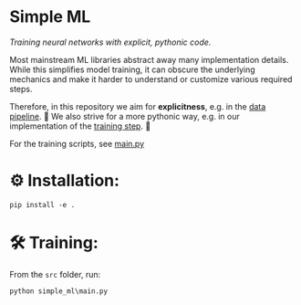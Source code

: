 
# Simple ML
*Training neural networks with explicit, pythonic code.*

Most mainstream ML libraries abstract away many implementation details. 
While this simplifies model training, it can obscure the underlying mechanics 
and make it harder to understand or customize various required steps.

Therefore, in this repository we aim for **explicitness**,
e.g. in the [data pipeline](src/simple_ml/data_iterator.py). 🧾
We also strive for a more pythonic way, e.g. in our implementation of the 
[training step](src/simple_ml/training_step.py). 🐍

For the training scripts, see [main.py](src/simple_ml/main.py)


# ⚙️ Installation:
```
pip install -e .
```


# 🛠️ Training:
From the `src` folder, run:
```
python simple_ml\main.py
```
